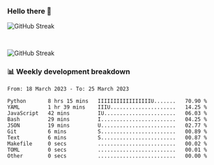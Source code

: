 ### Hello there 👋


![GitHub Streak](https://github-readme-streak-stats.herokuapp.com/?user=weryzebra-yue&theme=swift&hide_border=false&include_all_commits=true)

<br/>


![GitHub Streak](https://wery-zebra-yue.vercel.app/)


### 📊 Weekly development breakdown
<!--START_SECTION:waka-->

```text
From: 18 March 2023 - To: 25 March 2023

Python       8 hrs 15 mins   IIIIIIIIIIIIIIIIIU.......   70.90 %
YAML         1 hr 39 mins    IIIU.....................   14.25 %
JavaScript   42 mins         IU.......................   06.03 %
Bash         29 mins         I........................   04.25 %
JSON         19 mins         U........................   02.77 %
Git          6 mins          S........................   00.89 %
Text         6 mins          S........................   00.87 %
Makefile     0 secs          .........................   00.02 %
TOML         0 secs          .........................   00.01 %
Other        0 secs          .........................   00.00 %
```

<!--END_SECTION:waka-->
